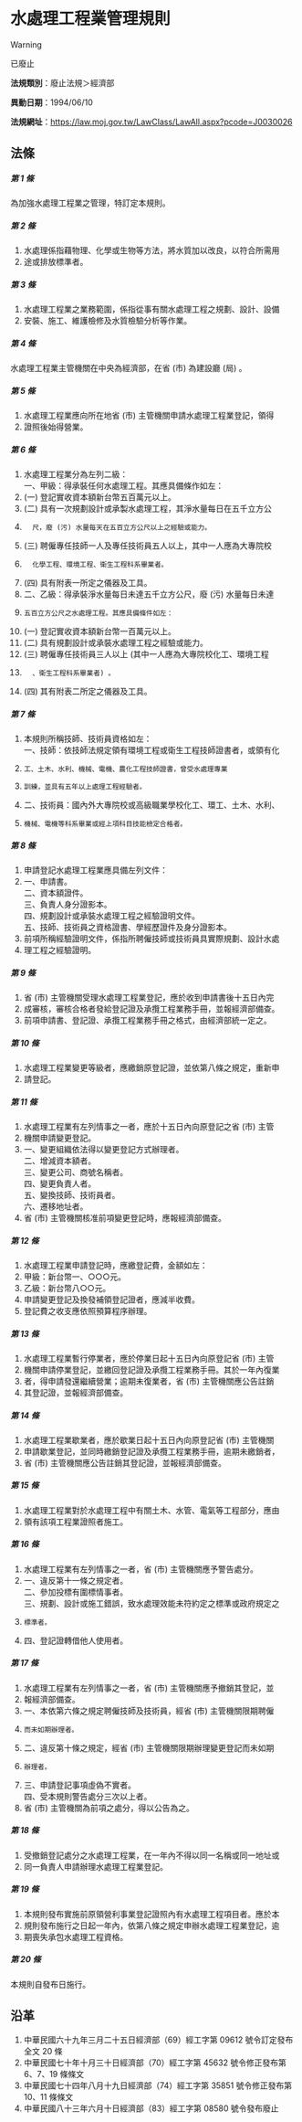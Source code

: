 # 水處理工程業管理規則


> [!WARNING]
> 已廢止


**法規類別**：廢止法規＞經濟部

**異動日期**：1994/06/10  

**法規網址**：https://law.moj.gov.tw/LawClass/LawAll.aspx?pcode=J0030026



## 法條
##### 第 1 條
為加強水處理工程業之管理，特訂定本規則。　　　　　　　　

##### 第 2 條
1. 水處理係指藉物理、化學或生物等方法，將水質加以改良，以符合所需用
1. 途或排放標準者。　　　　　　　　　　　　　　　　　　

##### 第 3 條
1. 水處理工程業之業務範圍，係指從事有關水處理工程之規劃、設計、設備
1. 安裝、施工、維護檢修及水質檢驗分析等作業。　　　　　

##### 第 4 條
水處理工程業主管機關在中央為經濟部，在省 (市) 為建設廳 (局) 。　

##### 第 5 條
1. 水處理工程業應向所在地省 (市) 主管機關申請水處理工程業登記，領得
1. 證照後始得營業。　　　　　　　　　　　　　　　　　　

##### 第 6 條
1. 水處理工程業分為左列二級：  
一、甲級：得承裝任何水處理工程。其應具備條作如左：
1.  (一) 登記實收資本額新台幣五百萬元以上。
1.  (二) 具有一次規劃設計或承製水處理工程，其淨水量每日在五千立方公
1.       尺，廢 (污) 水量每天在五百立方公尺以上之經驗或能力。
1.  (三) 聘僱專任技師一人及專任技術員五人以上，其中一人應為大專院校
1.       化學工程、環境工程、衛生工程科系畢業者。
1.  (四) 具有附表一所定之儀器及工具。
1. 二、乙級：得承裝淨水量每日未達五千立方公尺，廢 (污) 水量每日未達
1.     五百立方公尺之水處理工程。其應具備條件如左：
1.  (一) 登記實收資本額新台幣一百萬元以上。
1.  (二) 具有規劃設計或承裝水處理工程之經驗或能力。
1.  (三) 聘僱專任技術員三人以上 (其中一人應為大專院校化工、環境工程
1.       、衛生工程科系畢業者) 。
1.  (四) 其有附表二所定之儀器及工具。

##### 第 7 條
1. 本規則所稱技師、技術員資格如左：  
一、技師：依技師法規定領有環境工程或衛生工程技師證書者，或領有化
1.     工、土木、水利、機械、電機、農化工程技師證書，曾受水處理專業
1.     訓練，並具有五年以上處理工程經驗者。
1. 二、技術員：國內外大專院校或高級職業學校化工、環工、土木、水利、
1.     機械、電機等科系畢業或經上項科目技能檢定合格者。

##### 第 8 條
1. 申請登記水處理工程業應具備左列文件：　　　　　　　　　　
1. 一、申請書。　　　　　　　　　　　　　　　　　　　　　  
二、資本額證件。　　　　　　　　　　　　　　　　　　　  
三、負責人身分證影本。　　　　　　　　　　　　　　　　  
四、規劃設計或承裝水處理工程之經驗證明文件。　　　　　  
五、技師、技術員之資格證書、學經歷證件及身分證影本。　
1. 前項所稱經驗證明文件，係指所聘僱技師或技術員具實際規劃、設計水處
1. 理工程之經驗證明。　　　　　　　　　　　　　　　　　

##### 第 9 條
1. 省 (市) 主管機關受理水處理工程業登記，應於收到申請書後十五日內完
1. 成審核，審核合格者發給登記證及承攬工程業務手冊，並報經濟部備查。
1. 前項申請書、登記證、承攬工程業務手冊之格式，由經濟部統一定之。　

##### 第 10 條
1. 水處理工程業變更等級者，應繳銷原登記證，並依第八條之規定，重新申
1. 請登記。　　　　　　　　　　　　　　　　　　　　　　

##### 第 11 條
1. 水處理工程業有左列情事之一者，應於十五日內向原登記之省 (市) 主管
1. 機關申請變更登記。　　　　　　　　　　　　　　　　　
1. 一、變更組織依法得以變更登記方式辦理者。　　　　　　　  
二、增減資本額者。　　　　　　　　　　　　　　　　　　  
三、變更公司、商號名稱者。　　　　　　　　　　　　　　  
四、變更負責人者。　　　　　　　　　　　　　　　　　　  
五、變換技師、技術員者。　　　　　　　　　　　　　　  
六、遷移地址者。
1. 省 (市) 主管機關核准前項變更登記時，應報經濟部備查。　　

##### 第 12 條
1. 水處理工程業申請登記時，應繳登記費，金額如左：　　　　　
1. 甲級：新台幣一、○○○元。　　　　　　　　　　　　　　　
1. 乙級：新台幣八○○元。　　　　　　　　　　　　　　　　　
1. 申請變更登記及換發補領登記證者，應減半收費。　　　　　　
1. 登記費之收支應依照預算程序辦理。　　　　　　　　　　　　

##### 第 13 條
1. 水處理工程業暫行停業者，應於停業日起十五日內向原登記省 (市) 主管
1. 機關申請停業登記，並繳回登記證及承攬工程業務手冊。其於一年內復業
1. 者，得申請發還繼續營業；逾期未復業者，省 (市) 主管機關應公告註銷
1. 其登記證，並報經濟部備查。　　　　　　　　　

##### 第 14 條
1. 水處理工程業歇業者，應於歇業日起十五日內向原登記省 (市) 主管機關
1. 申請歇業登記，並同時繳銷登記證及承攬工程業務手冊，逾期未繳銷者，
1. 省 (市) 主管機關應公告註銷其登記證，並報經濟部備查。　　　　　　

##### 第 15 條
1. 水處理工程業對於水處理工程中有關土木、水管、電氣等工程部分，應由
1. 領有該項工程業證照者施工。　　　　　　　　　　　　　

##### 第 16 條
1. 水處理工程業有左列情事之一者，省 (市) 主管機關應予警告處分。　　
1. 一、違反第十一條之規定者。　　　　　　　　　　　　　　  
二、參加投標有圍標情事者。　　　　　　　　　　　　　　  
三、規劃、設計或施工錯誤，致水處理效能未符約定之標準或政府規定之
1.     標準者。　　　　　　　　　　　　　　　　　　　
1. 四、登記證轉借他人使用者。　　　　　　　　　　　　　　

##### 第 17 條
1. 水處理工程業有左列情事之一者，省 (市) 主管機關應予撤銷其登記，並
1. 報經濟部備查。　　　　　　　　　　　　　　　　　　　
1. 一、本依第六條之規定聘僱技師及技術員，經省 (市) 主管機關限期聘僱
1.     而未如期辦理者。　　　　　　　　　　　　　　　
1. 二、違反第十條之規定，經省 (市) 主管機關限期辦理變更登記而未如期
1.     辦理者。　　　　　　　　　　　　　　　　　　　
1. 三、申請登記事項虛偽不實者。　　　　　　　　　　　　　  
四、受本規則警告處分三次以上者。　　　　　　　　　　　
1. 省 (市) 主管機關為前項之處分，得以公告為之。　　　　　　

##### 第 18 條
1. 受撤銷登記處分之水處理工程業，在一年內不得以同一名稱或同一地址或
1. 同一負責人申請辦理水處理工程業登記。　　　　　　　　

##### 第 19 條
1. 本規則發布實施前原領營利事業登記證照內有水處理工程項目者。應於本
1. 規則發布施行之日起一年內，依第八條之規定申辦水處理工程業登記，逾
1. 期喪失承包水處理工程資格。　　　　　　　　　　

##### 第 20 條
本規則自發布日施行。　　　　　　　　　　　　　　　　　　

## 沿革
1. 中華民國六十九年三月二十五日經濟部（69）經工字第 09612  號令訂定發布全文 20 條
1. 中華民國七十年十月三十日經濟部（70）經工字第 45632  號令修正發布第 6、7、19 條條文
1. 中華民國七十四年八月十九日經濟部（74）經工字第 35851  號令修正發布第 10、11 條條文
1. 中華民國八十三年六月十日經濟部（83）經工字第 08580  號令發布廢止
